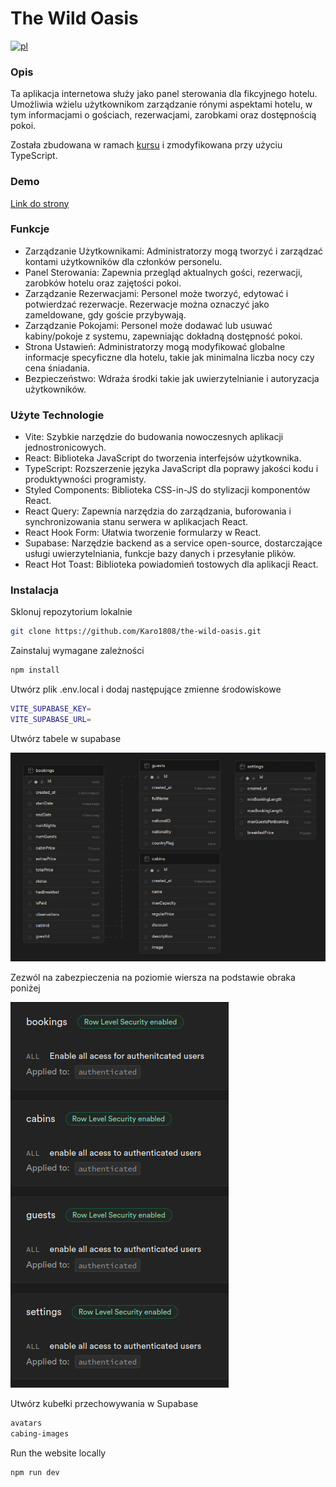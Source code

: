 # The Wild Oasis

[![pl](https://img.shields.io/badge/lang-pl-red.svg)](https://github.com/YourUsername/the-wild-oasis/blob/master/README.pl.md)

### Opis

Ta aplikacja internetowa służy jako panel sterowania dla fikcyjnego hotelu. Umożliwia wżielu użytkownikom zarządzanie rónymi aspektami hotelu, w tym informacjami o gościach, rezerwacjami, zarobkami oraz dostępnością pokoi.

Została zbudowana w ramach [kursu](https://www.udemy.com/course/the-ultimate-react-course/?couponCode=ST22FS22724) i zmodyfikowana przy użyciu TypeScript.

### Demo

[Link do strony](https://the-wild-oasis-ts.vercel.app/)

### Funkcje

- Zarządzanie Użytkownikami: Administratorzy mogą tworzyć i zarządzać kontami użytkowników dla członków personelu.
- Panel Sterowania: Zapewnia przegląd aktualnych gości, rezerwacji, zarobków hotelu oraz zajętości pokoi.
- Zarządzanie Rezerwacjami: Personel może tworzyć, edytować i potwierdzać rezerwacje. Rezerwacje można oznaczyć jako zameldowane, gdy goście przybywają.
- Zarządzanie Pokojami: Personel może dodawać lub usuwać kabiny/pokoje z systemu, zapewniając dokładną dostępność pokoi.
- Strona Ustawień: Administratorzy mogą modyfikować globalne informacje specyficzne dla hotelu, takie jak minimalna liczba nocy czy cena śniadania.
- Bezpieczeństwo: Wdraża środki takie jak uwierzytelnianie i autoryzacja użytkowników.

### Użyte Technologie

- Vite: Szybkie narzędzie do budowania nowoczesnych aplikacji jednostronicowych.
- React: Biblioteka JavaScript do tworzenia interfejsów użytkownika.
- TypeScript: Rozszerzenie języka JavaScript dla poprawy jakości kodu i produktywności programisty.
- Styled Components: Biblioteka CSS-in-JS do stylizacji komponentów React.
- React Query: Zapewnia narzędzia do zarządzania, buforowania i synchronizowania stanu serwera w aplikacjach React.
- React Hook Form: Ułatwia tworzenie formularzy w React.
- Supabase: Narzędzie backend as a service open-source, dostarczające usługi uwierzytelniania, funkcje bazy danych i przesyłanie plików.
- React Hot Toast: Biblioteka powiadomień tostowych dla aplikacji React.

### Instalacja

Sklonuj repozytorium lokalnie

```bash
git clone https://github.com/Karo1808/the-wild-oasis.git
```

Zainstaluj wymagane zależności

```bash
npm install
```

Utwórz plik .env.local i dodaj następujące zmienne środowiskowe

```bash
VITE_SUPABASE_KEY=
VITE_SUPABASE_URL=
```

Utwórz tabele w supabase

![](./assets/tables.png)

Zezwól na zabezpieczenia na poziomie wiersza na podstawie obraka poniżej

![p](./assets/rls.png)

Utwórz kubełki przechowywania w Supabase

```bash
avatars
cabing-images
```

Run the website locally

```bash
npm run dev
```

